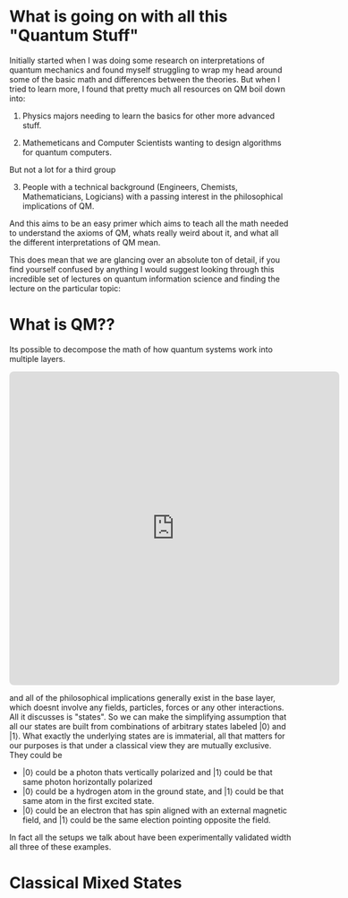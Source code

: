 # What is going on with all this "Quantum Stuff"

Initially started when I was doing some research on interpretations of quantum mechanics and found myself struggling to wrap my head around some of the basic math and differences between the theories. But when I tried to learn more, I found that pretty much all resources on QM boil down into:

1. Physics majors needing to learn the basics for other more advanced stuff.

2. Mathemeticans and Computer Scientists wanting to design algorithms for quantum computers.

But not a lot for a third group

3. People with a technical background (Engineers, Chemists, Mathematicians, Logicians) with a passing interest in the philosophical implications of QM.

And this aims to be an easy primer which aims to teach all the math needed to understand the axioms of QM, whats really weird about it, and what all the different interpretations of QM mean.

This does mean that we are glancing over an absolute ton of detail, if you find yourself confused by anything I would suggest looking through this incredible set of lectures on quantum information science and finding the lecture on the particular topic:

# What is QM??


Its possible to decompose the math of how quantum systems work into multiple layers.

<!-- https://q.uiver.app/#q=WzAsNCxbMCwzLCJcXHRleHR7UXVhbnR1bSBNZWNoYW5pY3N9Il0sWzAsMiwiXFx0ZXh0e1F1YW50dW0gRWxlY3Ryb2R5bmFtaWNzfSJdLFswLDEsIlxcdGV4dHtRdWFudHVtIENocm9tb2R5bmFtaWNzfSJdLFswLDAsIlxcdGV4dHtTdGFuZGFyZCBNb2RlbCBvZiBQYXJ0aWNsZSBQaHlzaWNzfSJdLFsxLDJdLFsyLDNdLFswLDFdXQ== -->
<iframe class="quiver-embed" src="https://q.uiver.app/#q=WzAsNCxbMCwzLCJcXHRleHR7UXVhbnR1bSBNZWNoYW5pY3N9Il0sWzAsMiwiXFx0ZXh0e1F1YW50dW0gRWxlY3Ryb2R5bmFtaWNzfSJdLFswLDEsIlxcdGV4dHtRdWFudHVtIENocm9tb2R5bmFtaWNzfSJdLFswLDAsIlxcdGV4dHtTdGFuZGFyZCBNb2RlbCBvZiBQYXJ0aWNsZSBQaHlzaWNzfSJdLFsxLDJdLFsyLDNdLFswLDFdXQ==&embed" width="590" height="560" style="border-radius: 8px; border: none;"></iframe>

and all of the philosophical implications generally exist in the base layer, which doesnt involve any fields, particles, forces or any other interactions. All it discusses is "states". So we can make the simplifying assumption that all our states are built from combinations of arbitrary states labeled $| 0 \rangle$ and $| 1 \rangle$. What exactly the underlying states are is immaterial, all that matters for our purposes is that under a classical view they are mutually exclusive. They could be 
- $| 0 \rangle$ could be a photon thats vertically polarized and $| 1 \rangle$ could be that same photon horizontally polarized
- $| 0 \rangle$ could be a hydrogen atom in the ground state, and $| 1 \rangle$ could be that same atom in the first excited state.
- $| 0 \rangle$ could be an electron that has spin aligned with an external magnetic field, and $| 1 \rangle$ could be the same election pointing opposite the field.

In fact all the setups we talk about have been experimentally validated width all three of these examples.


# Classical Mixed States 


